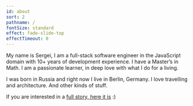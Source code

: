 ```yaml
---
id: about
sort: 2
pathname: /
fontSize: standard
effect: fade-slide-top
effectTimeout: 0
---
```


My name is Sergei, I am a full-stack software engineer in the JavaScript domain with 10+ years of development experience. I have a Master’s in Math. I am a passionate learner, in deep love with what I do for a living.

I was born in Russia and right now I live in Berlin, Germany. I love travelling and architecture. And other kinds of stuff.

If you are interested in a <a href="">full story, here it is</a> :)
